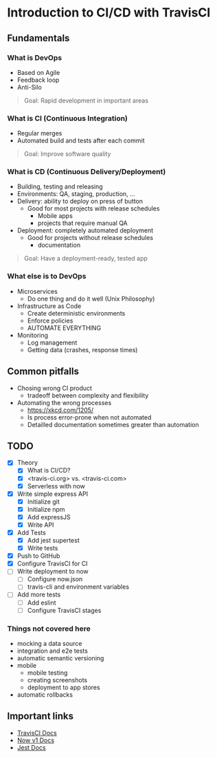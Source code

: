 # Introduction to CI/CD with TravisCI

## Fundamentals

### What is DevOps

- Based on Agile
- Feedback loop
- Anti-Silo

> Goal: Rapid development in important areas

### What is CI (Continuous Integration)

- Regular merges
- Automated build and tests after each commit

> Goal: Improve software quality

### What is CD (Continuous Delivery/Deployment)

- Building, testing and releasing
- Environments: QA, staging, production, ...
- Delivery: ability to deploy on press of button
  - Good for most projects with release schedules
    - Mobile apps
    - projects that require manual QA
- Deployment: completely automated deployment
  - Good for projects without release schedules
    - documentation

> Goal: Have a deployment-ready, tested app

### What else is to DevOps

- Microservices
  - Do one thing and do it well (Unix Philosophy)
- Infrastructure as Code
  - Create deterministic environments
  - Enforce policies
  - AUTOMATE EVERYTHING
- Monitoring
  - Log management
  - Getting data (crashes, response times)

## Common pitfalls

- Chosing wrong CI product
  - tradeoff between complexity and flexibility
- Automating the wrong processes
  - <https://xkcd.com/1205/>
  - Is process error-prone when not automated
  - Detailled documentation sometimes greater than automation

## TODO

- [x] Theory
  - [x] What is CI/CD?
  - [x] <travis-ci.org> vs. <travis-ci.com>
  - [x] Serverless with now
- [x] Write simple express API
  - [x] Initialize git
  - [x] Initialize npm
  - [x] Add expressJS
  - [x] Write API
- [x] Add Tests
  - [x] Add jest supertest
  - [x] Write tests
- [x] Push to GitHub
- [x] Configure TravisCI for CI
- [ ] Write deployment to now
  - [ ] Configure now.json
  - [ ] travis-cli and environment variables
- [ ] Add more tests
  - [ ] Add eslint
  - [ ] Configure TravisCI stages

### Things not covered here

- mocking a data source
- integration and e2e tests
- automatic semantic versioning
- mobile
  - mobile testing
  - creating screenshots
  - deployment to app stores
- automatic rollbacks

## Important links

- [TravisCI Docs](https://docs.travis-ci.com/)
- [Now v1 Docs](https://zeit.co/docs/v1/)
- [Jest Docs](https://jestjs.io/docs/en/getting-started)
